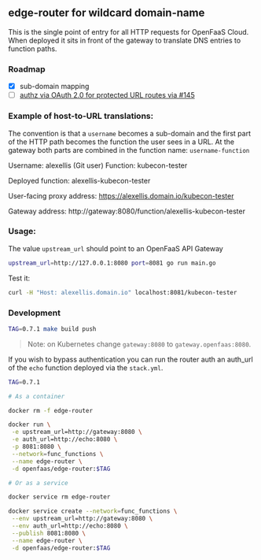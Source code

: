 ## edge-router for wildcard domain-name

This is the single point of entry for all HTTP requests for OpenFaaS Cloud. When deployed it sits in front of the gateway to translate DNS entries to function paths.

### Roadmap

- [x] sub-domain mapping
- [ ] [authz via OAuth 2.0 for protected URL routes via #145](https://github.com/openfaas/openfaas-cloud/issues/145)

### Example of host-to-URL translations:

The convention is that a `username` becomes a sub-domain and the first part of the HTTP path becomes the function the user sees in a URL. At the gateway both parts are combined in the function name: `username-function`

Username: alexellis (Git user)
Function: kubecon-tester

Deployed function: alexellis-kubecon-tester

User-facing proxy address: https://alexellis.domain.io/kubecon-tester

Gateway address: http://gateway:8080/function/alexellis-kubecon-tester

### Usage:

The value `upstream_url` should point to an OpenFaaS API Gateway

```sh
upstream_url=http://127.0.0.1:8080 port=8081 go run main.go
```

Test it:

```sh
curl -H "Host: alexellis.domain.io" localhost:8081/kubecon-tester
```

### Development

```sh
TAG=0.7.1 make build push
```

> Note: on Kubernetes change `gateway:8080` to `gateway.openfaas:8080`.

If you wish to bypass authentication you can run the router auth an auth_url of the `echo` function deployed via the `stack.yml`.

```sh
TAG=0.7.1

# As a container

docker rm -f edge-router

docker run \
 -e upstream_url=http://gateway:8080 \
 -e auth_url=http://echo:8080 \
 -p 8081:8080 \
 --network=func_functions \
 --name edge-router \
 -d openfaas/edge-router:$TAG

# Or as a service

docker service rm edge-router

docker service create --network=func_functions \
 --env upstream_url=http://gateway:8080 \
 --env auth_url=http://echo:8080 \
 --publish 8081:8080 \
 --name edge-router \
 -d openfaas/edge-router:$TAG
```

